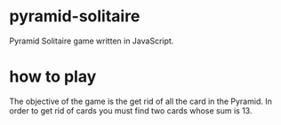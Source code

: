 # pyramid-solitaire
Pyramid Solitaire game written in JavaScript.

# how to play
The objective of the game is the get rid of all the card in the Pyramid. In order to get rid of cards you must find two cards whose sum is 13. 
